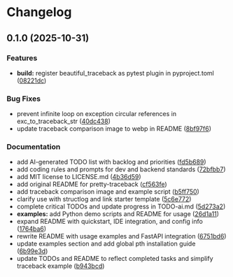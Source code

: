 # Changelog

## 0.1.0 (2025-10-31)


### Features

* **build:** register beautiful_traceback as pytest plugin in pyproject.toml ([08221dc](https://github.com/iloveitaly/beautiful-traceback/commit/08221dc55b703dd057dd5a8057277f332ec736a0))


### Bug Fixes

* prevent infinite loop on exception circular references in exc_to_traceback_str ([40dc438](https://github.com/iloveitaly/beautiful-traceback/commit/40dc4384e12bd710b1da494b3a7642ed68234ad9))
* update traceback comparison image to webp in README ([8bf97f6](https://github.com/iloveitaly/beautiful-traceback/commit/8bf97f676de3968264e81be8dbf0195a041d6352))


### Documentation

* add AI-generated TODO list with backlog and priorities ([fd5b689](https://github.com/iloveitaly/beautiful-traceback/commit/fd5b689f5c48863230fb9e0e1c9e70b73c175004))
* add coding rules and prompts for dev and backend standards ([72bfbb7](https://github.com/iloveitaly/beautiful-traceback/commit/72bfbb74e9dba59e84bb899600a461d5de1a69db))
* add MIT license to LICENSE.md ([4b36d59](https://github.com/iloveitaly/beautiful-traceback/commit/4b36d59dd787109db0c6ded34788bd16f707c709))
* add original README for pretty-traceback ([cf563fe](https://github.com/iloveitaly/beautiful-traceback/commit/cf563fe9e12f77b558959e038fa972d9748d5459))
* add traceback comparison image and example script ([b5ff750](https://github.com/iloveitaly/beautiful-traceback/commit/b5ff750ae0880694ddb91102c520b4736974d64a))
* clarify use with structlog and link starter template ([5c6e772](https://github.com/iloveitaly/beautiful-traceback/commit/5c6e772da27ac69e3aaf7ff584e0497346f7d79f))
* complete critical TODOs and update progress in TODO-ai.md ([5d273a2](https://github.com/iloveitaly/beautiful-traceback/commit/5d273a28ef1c4e6cf18ea085b56a19c821f0038b))
* **examples:** add Python demo scripts and README for usage ([26d1a11](https://github.com/iloveitaly/beautiful-traceback/commit/26d1a11eb2df7180cd75faa440937b4a9a3fa9d8))
* expand README with quickstart, IDE integration, and config info ([1764ba6](https://github.com/iloveitaly/beautiful-traceback/commit/1764ba67bd7e8aea10a02bad8633e2c0014001e8))
* rewrite README with usage examples and FastAPI integration ([6751bd6](https://github.com/iloveitaly/beautiful-traceback/commit/6751bd69f226ed8763ba310d5ae2a8106cb1a559))
* update examples section and add global pth installation guide ([6b99e3d](https://github.com/iloveitaly/beautiful-traceback/commit/6b99e3d6653f2ca699ecb95fdeb60d14ca77f081))
* update TODOs and README to reflect completed tasks and simplify traceback example ([b943bcd](https://github.com/iloveitaly/beautiful-traceback/commit/b943bcd2be7d7b22847bcc4c5ffa4f7513352b43))
